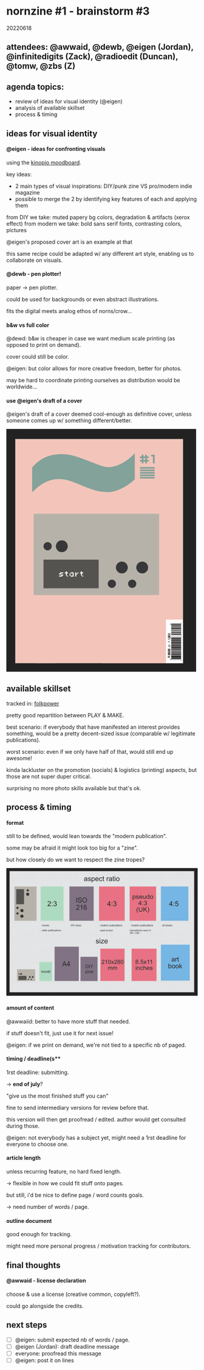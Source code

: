 # nornzine #1 - brainstorm #3
20220618

## attendees: @awwaid, @dewb, @eigen (Jordan), @infinitedigits (Zack), @radioedit (Duncan), @tomw, @zbs (Z)


## agenda topics:

- review of ideas for visual identity (@eigen)
- analysis of available skillset
- process & timing


## ideas for visual identity

#### @eigen - ideas for confronting visuals

using the [kinopio moodboard](https://kinopio.club/zine-visuals-inspo-D9fKE7O6Cb8Bdl0_qGEnw).

key ideas:
- 2 main types of visual inspirations: DIY/punk zine VS pro/modern indie magazine
- possible to merge the 2 by identifying key features of each and applying them

from DIY we take: muted papery bg colors, degradation & artifacts (xerox effect)
from modern we take: bold sans serif fonts, contrasting colors, pictures

@eigen's proposed cover art is an example at that

this same recipe could be adapted w/ any different art style, enabling us to collaborate on visuals.


#### @dewb - pen plotter!

paper -> pen plotter.

could be used for backgrounds or even abstract illustrations.

fits the digital meets analog ethos of norns/crow...


#### b&w vs full color

@dewd: b&w is cheaper in case we want medium scale printing (as opposed to print on demand).

cover could still be color.

@eigen: but color allows for more creative freedom, better for photos.

may be hard to coordinate printing ourselves as distribution would be worldwide...


#### use @eigen's draft of a cover

@eigen's draft of a cover deemed cool-enough as definitive cover, unless someone comes up w/ something different/better.

<img src="./rsc/tilde-cover.png" width="500"/>


## available skillset

tracked in: [folkpower](https://docs.google.com/spreadsheets/d/1wA6_WsowgkyiLR1f6TThoGs416NLUsQ-qwxcYti3vaw/edit#gid=0)

pretty good repartition between PLAY & MAKE.

best scenario: if everybody that have manifested an interest provides something, would be a pretty decent-sized issue (comparable w/ legitimate publications).

worst scenario: even if we only have half of that, would still end up awesome!

kinda lackluster on the promotion (socials) & logistics (printing) aspects, but those are not super duper critical.

surprising no more photo skills available but that's ok.


## process & timing

#### format

still to be defined, would lean towards the "modern publication".

some may be afraid it might look too big for a "zine".

but how closely do we want to respect the zine tropes?

![](./rsc/dimensions.png)


#### amount of content

@awwaiid: better to have more stuff that needed.

if stuff doesn't fit, just use it for next issue!

@eigen: if we print on demand, we're not tied to a specific nb of paged.


#### timing / deadline(s**

1rst deadline: submitting.

-> **end of july**?

"give us the most finished stuff you can"

fine to send intermediary versions for review before that.

this version will then get proofread / edited. author would get consulted during those.

@eigen: not everybody has a subject yet, might need a 1rst deadline for everyone to choose one.


#### article length

unless recurring feature, no hard fixed length.

-> flexible in how we could fit stuff onto pages.

but still, i'd be nice to define page / word counts goals.

-> need number of words / page.


#### outline document

good enough for tracking.

might need more personal progress / motivation tracking for contributors.


## final thoughts

#### @awwaid - license declaration

choose & use a license (creative common, copyleft?).

could go alongside the credits.



## next steps

* [ ] @eigen: submit expected nb of words / page.
* [ ] @eigen (Jordan): draft deadline message
* [ ] everyone: proofread this message
* [ ] @eigen: post it on lines
